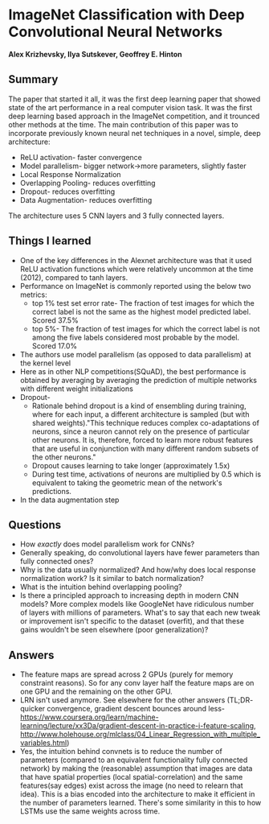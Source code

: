 # ImageNet Classification with Deep Convolutional Neural Networks
**Alex Krizhevsky, Ilya Sutskever, Geoffrey E. Hinton**

## Summary

The paper that started it all, it was the first deep learning paper that showed
state of the art performance in a real computer vision task. It was the first
deep learning based approach in the ImageNet competition, and it trounced other
methods at the time. The main contribution of this paper was to incorporate
previously known neural net techniques in a novel, simple, deep architecture:
- ReLU activation- faster convergence
- Model parallelism- bigger network->more parameters, slightly faster
- Local Response Normalization
- Overlapping Pooling- reduces overfitting
- Dropout- reduces overfitting
- Data Augmentation- reduces overfitting

The architecture uses 5 CNN layers and 3 fully connected layers.

## Things I learned

- One of the key differences in the Alexnet architecture was that it used ReLU
  activation functions which were relatively uncommon at the time (2012),
  compared to tanh layers.
- Performance on ImageNet is commonly reported using the below two metrics:
    - top 1% test set error rate- The fraction of test images for which the
      correct label is not the same as the highest model predicted label.
      Scored 37.5% 
    - top 5%- The fraction of test images for which the correct label is not
      among the five labels considered most probable by the model. Scored 17.0%
- The authors use model parallelism (as opposed to data parallelism) at the
  kernel level
- Here as in other NLP competitions(SQuAD), the best performance is obtained by
  averaging by averaging the prediction of multiple networks with different weight
  initializations
- Dropout-
    - Rationale behind dropout is a kind of ensembling during training, where for
    each input, a different architecture is sampled (but with shared
    weights)."This technique reduces complex co-adaptations of neurons, since a
    neuron cannot rely on the presence of particular other neurons. It is,
    therefore, forced to learn more robust features that are useful in
    conjunction with many different random subsets of the other neurons."
    - Dropout causes learning to take longer (approximately 1.5x)
    - During test time, activations of neurons are multiplied by 0.5 which is
      equivalent to taking the geometric mean of the network's predictions.
- In the data augmentation step

## Questions

- How *exactly* does model parallelism work for CNNs?
- Generally speaking, do convolutional layers have fewer parameters than fully
  connected ones?
- Why is the data usually normalized? And how/why does local response
  normalization work? Is it similar to batch normalization?
- What is the intuition behind overlapping pooling?
- Is there a principled approach to increasing depth in modern CNN models? More
  complex models like GoogleNet have ridiculous number of layers with millions
  of parameters. What's to say that each new tweak or improvement isn't
  specific to the dataset (overfit), and that these gains wouldn't be seen
  elsewhere (poor generalization)?

## Answers

- The feature maps are spread across 2 GPUs (purely for memory constraint
  reasons). So for any conv layer half the feature maps are on one GPU and the
  remaining on the other GPU.
- LRN isn't used anymore. See elsewhere for the other answers (TL;DR- quicker
  convergence, gradient descent bounces around less- https://www.coursera.org/learn/machine-learning/lecture/xx3Da/gradient-descent-in-practice-i-feature-scaling, http://www.holehouse.org/mlclass/04_Linear_Regression_with_multiple_variables.html) 
- Yes, the intuition behind convnets is to reduce the number of parameters
  (compared to an equivalent functionality fully connected network) by making
  the (reasonable) assumption that images are data that have spatial properties
  (local spatial-correlation) and the same features(say edges) exist across the
  image (no need to relearn that idea). This is a bias encoded into the
  architecture to make it efficient in the number of parameters learned.
  There's some similarity in this to how LSTMs use the same weights across
  time.

